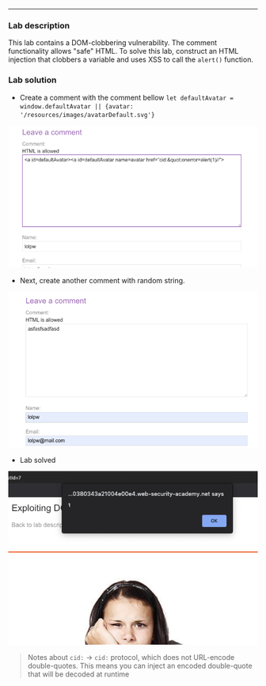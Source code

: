 ----

### Lab description

This lab contains a DOM-clobbering vulnerability. The comment functionality allows "safe" HTML. To solve this lab, construct an HTML injection that clobbers a variable and uses XSS to call the `alert()` function.


### Lab solution

- Create a comment with the comment bellow ``let defaultAvatar = window.defaultAvatar || {avatar: '/resources/images/avatarDefault.svg'}``

![](/static/img/Pasted_image_20230703081201.png)

- Next, create another comment with random string.

![](/static/img/Pasted_image_20230703081257.png)

- Lab solved


![](/static/img/Pasted_image_20230703081319.png)


> Notes about `cid:` -> `cid:` protocol, which does not URL-encode double-quotes. This means you can inject an encoded double-quote that will be decoded at runtime